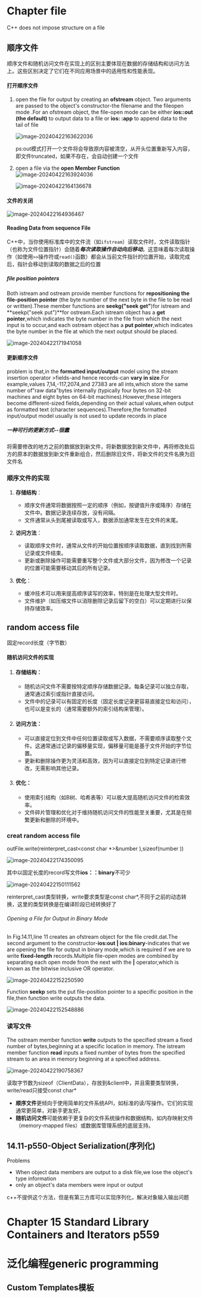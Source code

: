 # Chapter file

C++ does not impose structure on a file

## 顺序文件

顺序文件和随机访问文件在实现上的区别主要体现在数据的存储结构和访问方法上。这些区别决定了它们在不同应用场景中的适用性和性能表现。

#### 打开顺序文件

1. open the file for output by creating an **ofstream** object.
   Two arguments are passed to the object's constructor-the filename and the fileopen mode .For an ofstream object, the file-open mode can be either **ios::out (the default)** to output data to a file or **ios: :app** to append data to the tail of file

   ![image-20240422163622036](./assets/image-20240422163622036-1713775185412-36-1713775373717-46-1714056328867-1.png)

   ps:out模式打开一个文件将会导致原内容被清空，从开头位置重新写入内容，即文件truncated，如果不存在，会自动创建一个文件​

2. open a file via the **open Member Function**![image-20240422163924036](./assets/image-20240422163924036-1713775373716-45-1714056328867-2.png)

   ![image-20240422164136678](./assets/image-20240422164136678-1714056328867-3.png)

#### 文件的关闭

![image-20240422164936467](./assets/image-20240422164936467.png)

#### Reading Data from sequence File

C++中，当你使用标准库中的文件流（如`ifstream`）读取文件时，文件读取指针（也称为文件位置指针）会随着***每次读取操作自动向后移动***。这意味着每次读取操作（如使用`>>`操作符或`read()`函数）都会从当前文件指针的位置开始，读取完成后，指针会移动到读取的数据之后的位置

##### file position pointers

Both istream and ostream provide member functions for **repositioning the file-position pointer** (the byte number of the next byte in the file to be read or written).These member functions are **seekg("seek get"**)for istream and **seekp("seek put")**for ostream.Each istream object has a **get pointer**,which indicates the byte number in the file from which the next input is to occur,and each ostream object has a **put pointer**,which indicates the byte number in the file at
which the next output should be placed.

![image-20240422171941058](./assets/image-20240422171941058-1714056328867-4.png)

#### 更新顺序文件

problem is that,in the **formatted input/output** model using the stream insertion operator <and the stream extraction operator >>fields-and hence records-can **vary in size**.For example,values 7,14,-117,2074,and  27383 are all ints,which store the same number of"raw data"bytes internally (typically four bytes on 32-bit machines and eight bytes on 64-bit machines).However,these integers become different-sized fields,depending on their actual values,when output as formatted text (character sequences).Therefore,the formatted  input/output model usually is not used to update records in place

##### 一种可行的更新方式--很蠢

将需要修改的地方之前的数据放到新文件，将新数据放到新文件中，再将修改处后方的原本的数据放到新文件重新组合，然后删除旧文件，将新文件的文件名换为旧文件名

### 顺序文件的实现

1. **存储结构**：
   - 顺序文件通常将数据按照一定的顺序（例如，按键值升序或降序）存储在文件中。数据记录连续存放，没有间隔。
   - 文件通常从头到尾被读取或写入，数据添加通常发生在文件的末尾。

2. **访问方法**：
   - 读取顺序文件时，通常从文件的开始位置按顺序读取数据，直到找到所需记录或文件结束。
   - 更新或删除操作可能需要重写整个文件或大部分文件，因为修改一个记录的位置可能需要移动其后的所有记录。

3. **优化**：
   - 缓冲技术可以用来提高顺序读写的效率，特别是在处理大型文件时。
   - 文件维护（如压缩文件以消除删除记录后留下的空白）可以定期进行以保持存储效率。

## random access file

固定record长度（字节数）

#### 随机访问文件的实现

1. #### **存储结构**：

   - 随机访问文件不需要按特定顺序存储数据记录。每条记录可以独立存取，通常通过索引或指针直接访问。
   - 文件中的记录可以有固定的长度（固定长度记录更容易直接定位和访问），也可以是变长的（通常需要额外的索引结构来管理）。

2. #### **访问方法**：

   - 可以直接定位到文件中任何位置读取或写入数据，不需要顺序读取整个文件。这通常通过记录的偏移量实现，偏移量可能是基于文件开始的字节位置。
   - 更新和删除操作更为灵活和高效，因为可以直接定位到特定记录进行修改，无需影响其他记录。

3. #### **优化**：

   - 使用索引结构（如B树、哈希表等）可以极大提高随机访问文件的检索效率。
   - 文件碎片管理和优化对于维持随机访问文件的性能至关重要，尤其是在频繁更新和删除的环境中。

### creat random access file

outFile.write(reinterpret_cast<const char *>&number ),sizeof(number ))

![image-20240422174350095](./assets/image-20240422174350095-1714056328867-5.png)

其中以固定长度的record写文件**ios：：binary**不可少

![image-20240422150111562](./assets/image-20240422150111562-1713775011677-17-1713775185413-37-1713775373717-47-1714056328867-7.png)

reinterpret_cast类型转换，write要求类型是const char*,不同于之前的动态转换，这里的类型转换是在编译阶段已经转换好了

###### Opening a File for Output in Binary Mode

In Fig.14.11,line 11 creates an ofstream object for the file credit.dat.The second argument to the constructor-**ios:out | ios:binary**-indicates that we are opening the file for output in binary mode,which is required if we are to write **fixed-length** records.Multiple file-open modes are combined by separating each open mode from the next with the **|** operator,which is known as the bitwise inclusive OR operator.

![image-20240422152250590](./assets/image-20240422152250590-1713775011677-18-1713775185413-38-1713775373717-48-1714056328867-6.png)

Function **seekp** sets the put file-position pointer to a specific
position in the file,then function write outputs the data.

![image-20240422152548886](./assets/image-20240422152548886-1713775011677-19-1713775185413-39-1713775373717-49-1714056328867-8.png)

### 读写文件

The ostream member function **write** outputs to the specified stream a fixed number of bytes,beginning at a specific location in memory. The istream member function **read** inputs a fixed number of bytes from the specified stream to an area in memory beginning at a specified address.

![image-20240422190758367](./assets/image-20240422190758367-1714056328867-9.png)

读取字节数为sizeof（ClientData），存放到&client中，并且需要类型转换，write/read只接受const char*

- **顺序文件**更倾向于使用简单的文件系统API，如标准的读/写操作。它们的实现通常更简单，对新手更友好。
- **随机访问文件**可能依赖于更复杂的文件系统操作和数据结构，如内存映射文件（memory-mapped files）或数据库管理系统的底层支持。

## 14.11-p550-Object Serialization(序列化)

Problems

- When object data members are output to a disk file,we lose the object's type information
- only an object's data members were input or output

c++不提供这个方法，但是有第三方库可以实现序列化，解决对象输入输出问题

# Chapter 15 Standard Library Containers and Iterators p559

# 泛化编程generic programming

## Custom Templates模板